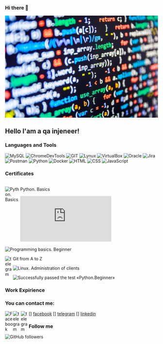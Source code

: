 ### Hi there 👋

![Header](https://github.com/Mybono/Mybono/blob/main/assets/ab5398cf5eee70433c1fe2cd7ff299e7.jpg)

## Hello I'am a qa injeneer!

### Languages and Tools
![MySQL](https://img.shields.io/badge/-MySQL-787878?style=for-the-badge&logo=mysql&logoColor=014E58)
![ChromeDevTools](https://img.shields.io/badge/-ChromeDevTools-787878?style=for-the-badge&logo=devtools&logoColor=CAC5C2)
![GIT](https://img.shields.io/badge/-GIT-787878?style=for-the-badge&logo=git&logoColor=E9394D)
![Lynux](https://img.shields.io/badge/-Lynux-787878?style=for-the-badge&logo=Lynux&logoColor=CAC5C2)
![VirtualBox](https://img.shields.io/badge/-VirtualBox-787878?style=for-the-badge&logo=VirtualBox&logoColor=FFFFFD)
![Oracle](https://img.shields.io/badge/-Oracle-787878?style=for-the-badge&logo=Oracle&logoColor=C64734)
![Jira](https://img.shields.io/badge/-Jira-787878?style=for-the-badge&logo=Jira&logoColor=0052CC)
![Postman](https://img.shields.io/badge/-Postman-787878?style=for-the-badge&logo=Postman&logoColor=FF6C37)
![Python](https://img.shields.io/badge/-Docker-787878?style=for-the-badge&logo=Docker&logoColor=519EE6)
![Docker](https://img.shields.io/badge/-Python-787878?style=for-the-badge&logo=Python&logoColor=FFD041)
![HTML](https://img.shields.io/badge/-HTML-787878?style=for-the-badge&logo=HTML&logoColor=FFD041)
![CSS](https://img.shields.io/badge/-CSS-787878?style=for-the-badge&logo=CSS&logoColor=FFD041)
![JavaScript](https://img.shields.io/badge/-JavaScript-787878?style=for-the-badge&logo=JavaScript&logoColor=000000)


### Certificates
<br>
<img align="left" alt="Python. Basics" width="50px" src="https://yt3.ggpht.com/ytc/AAUvwngqZsMoyAEwhNCxOPbo1AJ4dR5ED833yTwv1m1hbw=s900-c-k-c0x00ffffff-no-rj" />   
Python. Basics

<br>

![Interactive course on the basics of programming](https://github.com/Mybono/Mybono/blob/main/assets/2616585_1194591.en.pdf)

![Programming basics. Beginner](https://gb.ru/certificates/1194610.en)

<img align="left" alt="telegram" width="26px" src="https://yt3.ggpht.com/ytc/AAUvwngqZsMoyAEwhNCxOPbo1AJ4dR5ED833yTwv1m1hbw=s900-c-k-c0x00ffffff-no-rj" /> Git from A to Z

![Linux. Administration of clients](https://gb.ru/certificates/1253910.en)

![Successfully passed the test «Python.Beginner»](https://gb.ru/certificates/1322003.en)

[gitfromatoz]: https://github.com/Mybono/Mybono/blob/main/assets/2616585_1239617.en.pdf


### Work Expirience


### You can contact me:

[<img align="left" alt="Facebook" width="26px" src="https://image.flaticon.com/icons/png/512/733/733547.png" />] [facebook]
[<img align="left" alt="telegram" width="26px" src="https://as2.ftcdn.net/v2/jpg/01/39/21/49/1000_F_139214952_wr40rpRjdLYqMXP4x3oCPbZgMMMvRUOE.jpg" />] [telegram]
[<img align="left" alt="telegram" width="26px" src="https://image.flaticon.com/icons/png/512/145/145807.png" />] [linkedin]


### Follow me

<img alt="GitHub followers" src="https://img.shields.io/github/followers/MyBono?style=for-the-badge">

[facebook]: https://www.facebook.com/artur.benagraph/
[telegram]: https://t.me/Benagraph
[linkedin]: http://linkedin.com/def-say-hello
